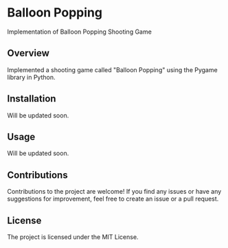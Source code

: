 # Balloon Popping

Implementation of Balloon Popping Shooting Game

## Overview

Implemented a shooting game called "Balloon Popping" using the Pygame library in Python.

## Installation

Will be updated soon.

## Usage

Will be updated soon.

## Contributions

Contributions to the project are welcome! If you find any issues or have any suggestions for improvement, feel free to create an issue or a pull request.

## License

The project is licensed under the MIT License.
